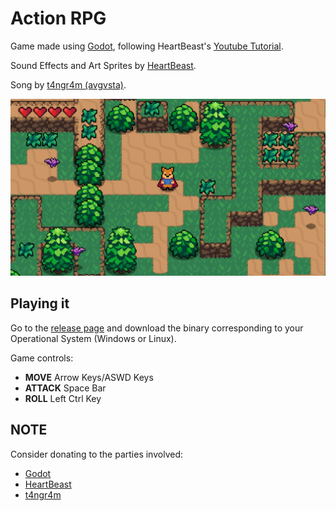 # Action RPG

Game made using [Godot](https://godotengine.org/), following HeartBeast's [Youtube Tutorial](https://www.youtube.com/playlist?list=PL9FzW-m48fn2SlrW0KoLT4n5egNdX-W9a).

Sound Effects and Art Sprites by [HeartBeast](https://www.youtube.com/user/uheartbeast/about).

Song by [t4ngr4m (avgvsta)](https://opengameart.org/content/generic-8-bit-jrpg-soundtrack).

![Game Preview](World/Preview.png)

## Playing it

Go to the [release page](https://github.com/arthurazs/action-rpg/releases/tag/0.0.2) and download the binary corresponding to your Operational System (Windows or Linux).

Game controls:

- **MOVE** Arrow Keys/ASWD Keys
- **ATTACK** Space Bar
- **ROLL** Left Ctrl Key

## NOTE

Consider donating to the parties involved:

- [Godot](https://www.patreon.com/godotengine)
- [HeartBeast](https://www.patreon.com/uheartbeast)
- [t4ngr4m](https://opengameart.org/users/t4ngr4m)
